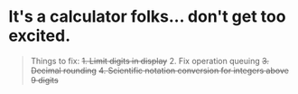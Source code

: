 # It's a calculator folks... don't get too excited.

> Things to fix:
> ~~1. Limit digits in display~~
> 2. Fix operation queuing
> ~~3. Decimal rounding~~
> ~~4. Scientific notation conversion for integers above 9 digits~~
